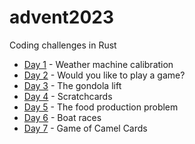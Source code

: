 # advent2023
Coding challenges in Rust

* [Day 1](./src/bin/day1) - Weather machine calibration
* [Day 2](./src/bin/day2) - Would you like to play a game?
* [Day 3](./src/bin/day3) - The gondola lift
* [Day 4](./src/bin/day4) - Scratchcards
* [Day 5](./src/bin/day5) - The food production problem
* [Day 6](./src/bin/day6) - Boat races
* [Day 7](./src/bin/day7) - Game of Camel Cards
